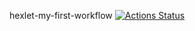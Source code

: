  hexlet-my-first-workflow
[![Actions Status](https://github.com/Ekaterina314/hexlet-my-first-workflow/.github/workflows/hello-world.yml/badge.svg)](https://github.com/Ekaterina31415/hexlet-my-first-workflow/actions)
